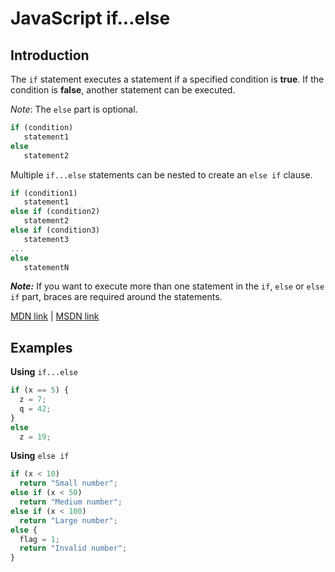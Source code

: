 # JavaScript if...else

## Introduction

The `if` statement executes a statement if a specified condition is **true**. If the condition is **false**, another statement can be executed.

_Note_: The `else` part is optional.

```javascript
if (condition)
   statement1
else
   statement2
```

Multiple `if...else` statements can be nested to create an `else if` clause.

```javascript
if (condition1)
   statement1
else if (condition2)
   statement2
else if (condition3)
   statement3
...
else
   statementN
```

_**Note:**_ If you want to execute more than one statement in the `if`, `else` or `else if` part, braces are required around the statements.

[MDN link](https://developer.mozilla.org/en-US/docs/Web/JavaScript/Reference/Statements/if...else) | [MSDN link](https://msdn.microsoft.com/en-us/library/85yyde5c.aspx)

## Examples

**Using** `if...else`

```javascript
if (x == 5) {
  z = 7;
  q = 42;
}
else
  z = 19;
```

**Using** `else if`

```javascript
if (x < 10)
  return "Small number";
else if (x < 50)
  return "Medium number";
else if (x < 100)
  return "Large number";
else {
  flag = 1;
  return "Invalid number";
}
```
